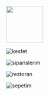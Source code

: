 <img src="https://your-image-url.type](https://github.com/yamanemirhan/expo-trendyol-yemek/assets/90368997/751ebe73-af0d-4327-9410-da82771fd0c7" width="100" height="100">

![kesfet](https://github.com/yamanemirhan/expo-trendyol-yemek/assets/90368997/8f191853-ec5a-4255-91df-38c0e8acea35)

![siparislerim](https://github.com/yamanemirhan/expo-trendyol-yemek/assets/90368997/653436cb-e7b1-4b1b-8e6b-423436ebaaca)

![restoran](https://github.com/yamanemirhan/expo-trendyol-yemek/assets/90368997/3f6b4a5a-e1d0-4cfd-bc05-f26fafa0b4bd)

![sepetim](https://github.com/yamanemirhan/expo-trendyol-yemek/assets/90368997/dcfffd6d-72c5-446c-b97a-e67ba8c06980)
